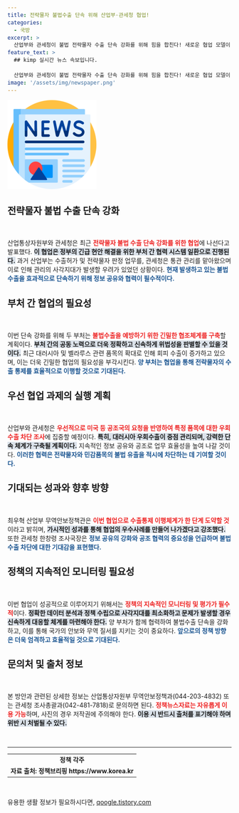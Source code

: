 ```yaml
---
title: 전략물자 불법수출 단속 위해 산업부·관세청 협업!
categories:
  - 국방
excerpt: >
  산업부와 관세청이 불법 전략물자 수출 단속 강화를 위해 힘을 합친다! 새로운 협업 모델이 도입되어 불법 수출을 실시간으로 감시하고, 국민 안전을 위한 조치를 강화할 예정이다.
feature_text: >
  ## kimp 실시간 뉴스 속보입니다.

  산업부와 관세청이 불법 전략물자 수출 단속 강화를 위해 힘을 합친다! 새로운 협업 모델이 도입되어 불법 수출을 실시간으로 감시하고, 국민 안전을 위한 조치를 강화할 예정이다.
image: '/assets/img/newspaper.png'
---
```


<p><img src="/assets/img/newspaper.png" alt="kimplant 속보" /></p>

<h2 data-ke-size="size26">전략물자 불법 수출 단속 강화</h2>

<p data-ke-size="size16">&nbsp;</p>

<p>산업통상자원부와 관세청은 최근 <b><span style="color: #ee2323;">전략물자 불법 수출 단속 강화를 위한 협업</span></b>에 나선다고 발표했다. <b><span style="background-color: #21538527;">이 협업은 정부의 긴급 현안 해결을 위한 부처 간 협력 시스템 일환으로 진행된다.</span></b> 과거 산업부는 수출허가 및 전략물자 판정 업무를, 관세청은 통관 관리를 맡아왔으며 이로 인해 관리의 사각지대가 발생할 우려가 있었던 상황이다. <b><span style="color: #1a5490;">현재 발생하고 있는 불법 수출을 효과적으로 단속하기 위해 정보 공유와 협력이 필수적이다.</span></b></p>

<h2 data-ke-size="size26">부처 간 협업의 필요성</h2>

<p data-ke-size="size16">&nbsp;</p>

<p>이번 단속 강화를 위해 두 부처는 <b><span style="color: #ee2323;">불법수출을 예방하기 위한 긴밀한 협조체계를 구축</span></b>할 계획이다. <b><span style="background-color: #21538527;">부처 간의 공동 노력으로 더욱 정확하고 신속하게 위법성을 판별할 수 있을 것이다.</span></b> 최근 대러시아 및 벨라루스 관련 품목의 확대로 인해 회피 수출이 증가하고 있으며, 이는 더욱 긴밀한 협업의 필요성을 부각시킨다. <b><span style="color: #1a5490;">양 부처는 협업을 통해 전략물자의 수출 통제를 효율적으로 이행할 것으로 기대된다.</span></b></p>

<h2 data-ke-size="size26">우선 협업 과제의 실행 계획</h2>

<p data-ke-size="size16">&nbsp;</p>

<p>산업부와 관세청은 <b><span style="color: #ee2323;">우선적으로 미국 등 공조국의 요청을 반영하여 특정 품목에 대한 우회수출 차단 조사</span></b>에 집중할 예정이다. <b><span style="background-color: #21538527;">특히, 대러시아 우회수출이 중점 관리되며, 강력한 단속 체계가 구축될 계획이다.</span></b> 지속적인 정보 공유와 공조로 업무 효율성을 높여 나갈 것이다. <b><span style="color: #1a5490;">이러한 협력은 전략물자와 민감품목의 불법 유출을 적시에 차단하는 데 기여할 것이다.</span></b></p>

<h2 data-ke-size="size26">기대되는 성과와 향후 방향</h2>

<p data-ke-size="size16">&nbsp;</p>

<p>최우혁 산업부 무역안보정책관은 <b><span style="color: #ee2323;">이번 협업으로 수출통제 이행체계가 한 단계 도약할 것</span></b>이라고 밝히며, <b><span style="background-color: #21538527;">가시적인 성과를 통해 협업의 우수사례를 만들어 나가겠다고 강조했다.</span></b> 또한 관세청 한창령 조사국장은 <b><span style="color: #1a5490;">정보 공유의 강화와 공조 협력의 중요성을 언급하며 불법 수출 차단에 대한 기대감을 표현했다.</span></b> </p>

<h2 data-ke-size="size26">정책의 지속적인 모니터링 필요성</h2>

<p data-ke-size="size16">&nbsp;</p>

<p>이번 협업이 성공적으로 이루어지기 위해서는 <b><span style="color: #ee2323;">정책의 지속적인 모니터링 및 평가가 필수적</span></b>이다. <b><span style="background-color: #21538527;">정확한 데이터 분석과 정책 수립으로 사각지대를 최소화하고 문제가 발생할 경우 신속하게 대응할 체계를 마련해야 한다.</span></b> 양 부처가 함께 협력하여 불법수출 단속을 강화하고, 이를 통해 국가의 안보와 무역 질서를 지키는 것이 중요하다. <b><span style="color: #1a5490;">앞으로의 정책 방향은 더욱 엄격하고 효율적일 것으로 기대된다.</span></b></p>

<h2 data-ke-size="size26">문의처 및 출처 정보</h2>

<p data-ke-size="size16">&nbsp;</p>

<p>본 방안과 관련된 상세한 정보는 산업통상자원부 무역안보정책과(044-203-4832) 또는 관세청 조사총괄과(042-481-7818)로 문의하면 된다. <b><span style="color: #ee2323;">정책뉴스자료는 자유롭게 이용 가능</span></b>하며, 사진의 경우 저작권에 주의해야 한다. <b><span style="background-color: #21538527;">이용 시 반드시 출처를 표기해야 하며 위반 시 처벌될 수 있다.</span></b></p>

<p data-ke-size="size16">&nbsp;</p>

<hr>

<table style="width: 100%; border-collapse: collapse;">
    <tr>
        <td style="text-align: center; height: 17px;"><b>정책 각주</b></td>
    </tr>
    <tr>
        <td style="text-align: center; height: 17px;"><b>자료 출처: 정책브리핑 https://www.korea.kr</b></td>
    </tr>
</table>

<p data-ke-size="size16">&nbsp;</p>
유용한 생활 정보가 필요하시다면, <a href="https://qoogle.tistory.com" rel="dofollow">qoogle.tistory.com</a>


